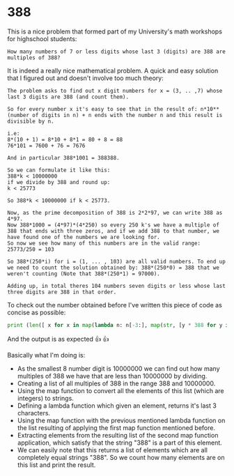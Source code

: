 # 388

This is a nice problem that formed part of my University's math workshops for highschool students:
```
How many numbers of 7 or less digits whose last 3 (digits) are 388 are multiples of 388?
```
It is indeed a really nice mathematical problem.
A quick and easy solution that I figured out and doesn't involve too much theory:

```
The problem asks to find out x digit numbers for x = (3, .. ,7) whose last 3 digits are 388 (and count them).

So for every number x it's easy to see that in the result of: n*10**(number of digits in n) + n ends with the number n and this result is divisible by n.

i.e: 
8*(10 + 1) = 8*10 + 8*1 = 80 + 8 = 88
76*101 = 7600 + 76 = 7676

And in particular 388*1001 = 388388.

So we can formulate it like this:
388*k < 10000000
if we divide by 388 and round up:
k < 25773

So 388*k < 10000000 if k < 25773.

Now, as the prime decomposition of 388 is 2*2*97, we can write 388 as 4*97.
Now 388*1000 = (4*97)*(4*250) so every 250 k's we have a multiple of 388 that ends with three zeros, and if we add 388 to that number, we have found one of the numbers we are looking for.
So now we see how many of this numbers are in the valid range:
25773/250 = 103

So 388*(250*i) for i = (1, ... , 103) are all valid numbers. To end up we need to count the solution obtained by: 388*(250*0) = 388 that we weren't counting (Note that 388*(250*1) = 97000).

Adding up, in total theres 104 numbers seven digits or less whose last three digits are 388 in that order. 
```
To check out the number obtained before I've written this piece of code as concise as possible:

```python
print (len([ x for x in map(lambda n: n[-3:], map(str, [y * 388 for y in range(1, int(10000000/388))])) if "388" in x ]))
```

And the output is as expected :+1: :+1:

Basically what I'm doing is:

- As the smallest 8 number digit is 10000000 we can find out how many multiples of 388 we have that are less than 10000000 by dividing.
- Creating a list of all multiples of 388 in the range 388 and 10000000.
- Using the map function to convert all the elements of this list (which are integers) to strings.
- Defining a lambda function which given an element, returns it's last 3 characters.
- Using the map function with the previous mentioned lambda function on the list resulting of applying the first map function mentioned before.
- Extracting elements from the resulting list of the second map function application, which satisfy that the string "388" is a part of this element.
- We can easily note that this returns a list of elements which are all completely equal strings "388". So we count how many elements are on this list and print the result.
